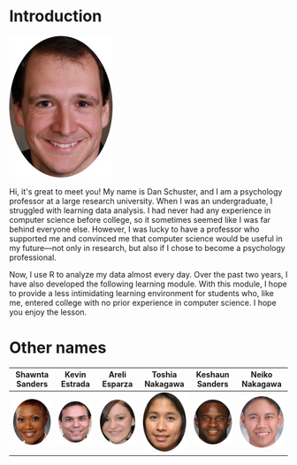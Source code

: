 # Introduction

![](img/white-male-1.jpg)

Hi, it's great to meet you! My name is <span id="name">Dan Schuster</span>, and I am a psychology professor at a large research university. When I was an undergraduate, I struggled with learning data analysis. I had never had any experience in computer science before college, so it sometimes seemed like I was far behind everyone else. However, I was lucky to have a professor who supported me and convinced me that computer science would be useful in my future&mdash;not only in research, but also if I chose to become a psychology professional. 

Now, I use R to analyze my data almost every day. Over the past two years, I have also developed the following learning module. With this module, I hope to provide a less intimidating learning environment for students who, like me, entered college with no prior experience in computer science. I hope you enjoy the lesson.

# Other names

| Shawnta Sanders             | Kevin Estrada              | Areli Esparza                | Toshia Nakagawa             | Keshaun Sanders           | Neiko Nakagawa            |
| --------------------------- | -------------------------- | ---------------------------- | --------------------------- | ------------------------- | ------------------------- |
| ![](img/black-female-2.jpg) | ![](img/latino-male-1.jpg) | ![](img/latina-female-1.jpg) | ![](img/asian-female-4.jpg) | ![](img/black-male-6.jpg) | ![](img/asian-male-5.jpg) |

